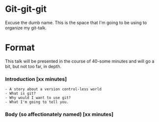 Git-git-git
===========

Excuse the dumb name. This is the space that I'm going to be using to organize my git-talk.

Format
======

This talk will be presented in the course of 40-some minutes and will go a bit, but not too far, in depth.

### Introduction [xx minutes]
    - A story about a version control-less world
    - What is git?
    - Why would I want to use git?
    - What I'm going to tell you.

### Body (so affectionately named) [xx minutes]
